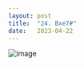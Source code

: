 ```yaml
---
layout: post
title:  "24. Bxe7#"
date:   2023-04-22
---
```


![image]({{site.url}}/assets/meetup_photos/2023-04-22.jpg)
